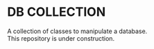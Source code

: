 # DB COLLECTION

A collection of classes to manipulate a database.\
This repository is under construction.
